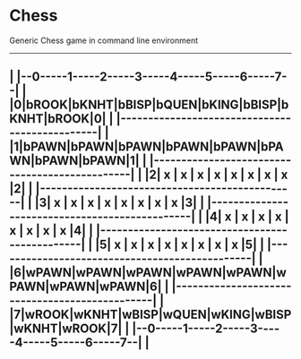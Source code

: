 Chess
=====

Generic Chess game in command line environment

-----------------------------------------------------
| |--0-----1-----2-----3-----4-----5-----6-----7--| |
|0|bROOK|bKNHT|bBISP|bQUEN|bKING|bBISP|bKNHT|bROOK|0|
| |-----------------------------------------------| |
|1|bPAWN|bPAWN|bPAWN|bPAWN|bPAWN|bPAWN|bPAWN|bPAWN|1|
| |-----------------------------------------------| |
|2|  x  |  x  |  x  |  x  |  x  |  x  |  x  |  x  |2|
| |-----------------------------------------------| |
|3|  x  |  x  |  x  |  x  |  x  |  x  |  x  |  x  |3|
| |-----------------------------------------------| |
|4|  x  |  x  |  x  |  x  |  x  |  x  |  x  |  x  |4|
| |-----------------------------------------------| |
|5|  x  |  x  |  x  |  x  |  x  |  x  |  x  |  x  |5|
| |-----------------------------------------------| |
|6|wPAWN|wPAWN|wPAWN|wPAWN|wPAWN|wPAWN|wPAWN|wPAWN|6|
| |-----------------------------------------------| |
|7|wROOK|wKNHT|wBISP|wQUEN|wKING|wBISP|wKNHT|wROOK|7|
| |--0-----1-----2-----3-----4-----5-----6-----7--| |
-----------------------------------------------------
